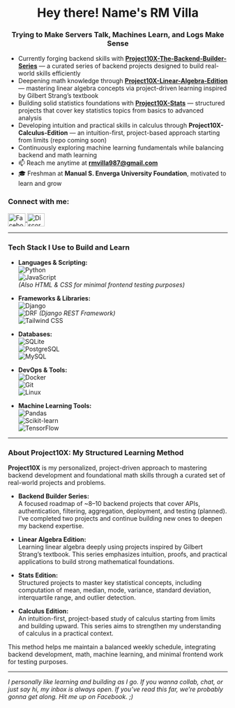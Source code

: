 <h1 align="center">Hey there! Name's RM Villa</h1>
<h3 align="center">Trying to Make Servers Talk, Machines Learn, and Logs Make Sense</h3>

- Currently forging backend skills with **[Project10X-The-Backend-Builder-Series](https://github.com/eigenlambda123/Project10X-The-Backend-Builder-Series)** — a curated series of backend projects designed to build real-world skills efficiently  
- Deepening math knowledge through **[Project10X-Linear-Algebra-Edition](https://github.com/eigenlambda123/Project10X-Linear-Algebra-Edition.git)** — mastering linear algebra concepts via project-driven learning inspired by Gilbert Strang’s textbook  
- Building solid statistics foundations with **[Project10X-Stats](https://github.com/eigenlambda123/Project10X-Stats.git)** — structured projects that cover key statistics topics from basics to advanced analysis  
- Developing intuition and practical skills in calculus through **Project10X-Calculus-Edition** — an intuition-first, project-based approach starting from limits (repo coming soon)  
- Continuously exploring machine learning fundamentals while balancing backend and math learning  
- 📫 Reach me anytime at **rmvilla987@gmail.com**  
- 🎓 Freshman at **Manual S. Enverga University Foundation**, motivated to learn and grow  

<h3 align="left">Connect with me:</h3>
<p align="left">
  <a href="https://www.facebook.com/rm.villa.2024" target="_blank" rel="noopener noreferrer">
    <img align="center" src="https://raw.githubusercontent.com/rahuldkjain/github-profile-readme-generator/master/src/images/icons/Social/facebook.svg" alt="Facebook" height="30" width="40" />
  </a>
  <a href="https://discord.gg/BWbxzfPQ" target="_blank" rel="noopener noreferrer">
    <img align="center" src="https://raw.githubusercontent.com/rahuldkjain/github-profile-readme-generator/master/src/images/icons/Social/discord.svg" alt="Discord" height="30" width="40" />
  </a>
</p>

---

<h3 align="left">Tech Stack I Use to Build and Learn</h3>

- **Languages & Scripting:**  
  ![Python](https://img.shields.io/badge/Python-3776AB?style=flat&logo=python&logoColor=white)  
  ![JavaScript](https://img.shields.io/badge/JavaScript-F7DF1E?style=flat&logo=javascript&logoColor=black)  
  *(Also HTML & CSS for minimal frontend testing purposes)*

- **Frameworks & Libraries:**  
  ![Django](https://img.shields.io/badge/Django-092E20?style=flat&logo=django&logoColor=white)  
  ![DRF](https://img.shields.io/badge/DRF-ff1709?style=flat&logo=django&logoColor=white) *(Django REST Framework)*  
  ![Tailwind CSS](https://img.shields.io/badge/TailwindCSS-06B6D4?style=flat&logo=tailwind-css&logoColor=white)

- **Databases:**  
  ![SQLite](https://img.shields.io/badge/SQLite-003B57?style=flat&logo=sqlite&logoColor=white)  
  ![PostgreSQL](https://img.shields.io/badge/PostgreSQL-4169E1?style=flat&logo=postgresql&logoColor=white)  
  ![MySQL](https://img.shields.io/badge/MySQL-4479A1?style=flat&logo=mysql&logoColor=white)

- **DevOps & Tools:**  
  ![Docker](https://img.shields.io/badge/Docker-2496ED?style=flat&logo=docker&logoColor=white)  
  ![Git](https://img.shields.io/badge/Git-F05032?style=flat&logo=git&logoColor=white)  
  ![Linux](https://img.shields.io/badge/Linux-FCC624?style=flat&logo=linux&logoColor=black)

- **Machine Learning Tools:**  
  ![Pandas](https://img.shields.io/badge/Pandas-150458?style=flat&logo=pandas&logoColor=white)  
  ![Scikit-learn](https://img.shields.io/badge/Scikit--Learn-F7931E?style=flat&logo=scikit-learn&logoColor=white)  
  ![TensorFlow](https://img.shields.io/badge/TensorFlow-FF6F00?style=flat&logo=tensorflow&logoColor=white)

---

<h3 align="left">About Project10X: My Structured Learning Method</h3>

**Project10X** is my personalized, project-driven approach to mastering backend development and foundational math skills through a curated set of real-world projects and problems.

- **Backend Builder Series:**  
  A focused roadmap of ~8–10 backend projects that cover APIs, authentication, filtering, aggregation, deployment, and testing (planned). I’ve completed two projects and continue building new ones to deepen my backend expertise.

- **Linear Algebra Edition:**  
  Learning linear algebra deeply using projects inspired by Gilbert Strang’s textbook. This series emphasizes intuition, proofs, and practical applications to build strong mathematical foundations.

- **Stats Edition:**  
  Structured projects to master key statistical concepts, including computation of mean, median, mode, variance, standard deviation, interquartile range, and outlier detection.

- **Calculus Edition:**  
  An intuition-first, project-based study of calculus starting from limits and building upward. This series aims to strengthen my understanding of calculus in a practical context.

This method helps me maintain a balanced weekly schedule, integrating backend development, math, machine learning, and minimal frontend work for testing purposes.

---

*I personally like learning and building as I go. If you wanna collab, chat, or just say hi, my inbox is always open. If you’ve read this far, we’re probably gonna get along. Hit me up on Facebook. ;)*  

